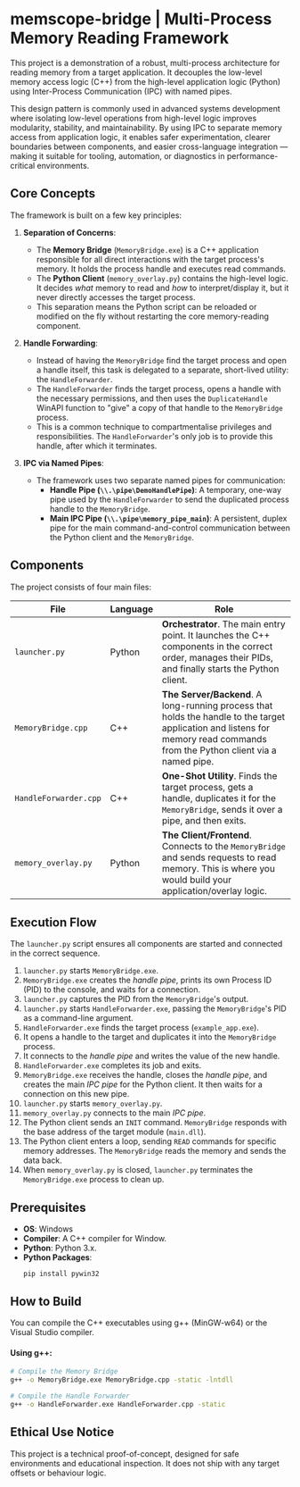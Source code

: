 # memscope-bridge | Multi-Process Memory Reading Framework

This project is a demonstration of a robust, multi-process architecture for reading memory from a target application. It decouples the low-level memory access logic (C++) from the high-level application logic (Python) using Inter-Process Communication (IPC) with named pipes.

This design pattern is commonly used in advanced systems development where isolating low-level operations from high-level logic improves modularity, stability, and maintainability. By using IPC to separate memory access from application logic, it enables safer experimentation, clearer boundaries between components, and easier cross-language integration — making it suitable for tooling, automation, or diagnostics in performance-critical environments.

## Core Concepts

The framework is built on a few key principles:

1.  **Separation of Concerns**:
    *   The **Memory Bridge** (`MemoryBridge.exe`) is a C++ application responsible for all direct interactions with the target process's memory. It holds the process handle and executes read commands.
    *   The **Python Client** (`memory_overlay.py`) contains the high-level logic. It decides *what* memory to read and *how* to interpret/display it, but it never directly accesses the target process.
    *   This separation means the Python script can be reloaded or modified on the fly without restarting the core memory-reading component.

2.  **Handle Forwarding**:
    *   Instead of having the `MemoryBridge` find the target process and open a handle itself, this task is delegated to a separate, short-lived utility: the `HandleForwarder`.
    *   The `HandleForwarder` finds the target process, opens a handle with the necessary permissions, and then uses the `DuplicateHandle` WinAPI function to "give" a copy of that handle to the `MemoryBridge` process.
    *   This is a common technique to compartmentalise privileges and responsibilities. The `HandleForwarder`'s only job is to provide this handle, after which it terminates.

3.  **IPC via Named Pipes**:
    *   The framework uses two separate named pipes for communication:
        *   **Handle Pipe (`\\.\pipe\DemoHandlePipe`)**: A temporary, one-way pipe used by the `HandleForwarder` to send the duplicated process handle to the `MemoryBridge`.
        *   **Main IPC Pipe (`\\.\pipe\memory_pipe_main`)**: A persistent, duplex pipe for the main command-and-control communication between the Python client and the `MemoryBridge`.

## Components

The project consists of four main files:

| File                  | Language | Role                                                                                                                                                             |
| --------------------- | -------- | ---------------------------------------------------------------------------------------------------------------------------------------------------------------- |
| `launcher.py`         | Python   | **Orchestrator**. The main entry point. It launches the C++ components in the correct order, manages their PIDs, and finally starts the Python client.             |
| `MemoryBridge.cpp`    | C++      | **The Server/Backend**. A long-running process that holds the handle to the target application and listens for memory read commands from the Python client via a named pipe. |
| `HandleForwarder.cpp` | C++      | **One-Shot Utility**. Finds the target process, gets a handle, duplicates it for the `MemoryBridge`, sends it over a pipe, and then exits.                  |
| `memory_overlay.py`   | Python   | **The Client/Frontend**. Connects to the `MemoryBridge` and sends requests to read memory. This is where you would build your application/overlay logic.       |

## Execution Flow

The `launcher.py` script ensures all components are started and connected in the correct sequence.

1.  `launcher.py` starts `MemoryBridge.exe`.
2.  `MemoryBridge.exe` creates the *handle pipe*, prints its own Process ID (PID) to the console, and waits for a connection.
3.  `launcher.py` captures the PID from the `MemoryBridge`'s output.
4.  `launcher.py` starts `HandleForwarder.exe`, passing the `MemoryBridge`'s PID as a command-line argument.
5.  `HandleForwarder.exe` finds the target process (`example_app.exe`).
6.  It opens a handle to the target and duplicates it into the `MemoryBridge` process.
7.  It connects to the *handle pipe* and writes the value of the new handle.
8.  `HandleForwarder.exe` completes its job and exits.
9.  `MemoryBridge.exe` receives the handle, closes the *handle pipe*, and creates the main *IPC pipe* for the Python client. It then waits for a connection on this new pipe.
10. `launcher.py` starts `memory_overlay.py`.
11. `memory_overlay.py` connects to the main *IPC pipe*.
12. The Python client sends an `INIT` command. `MemoryBridge` responds with the base address of the target module (`main.dll`).
13. The Python client enters a loop, sending `READ` commands for specific memory addresses. The `MemoryBridge` reads the memory and sends the data back.
14. When `memory_overlay.py` is closed, `launcher.py` terminates the `MemoryBridge.exe` process to clean up.

## Prerequisites

*   **OS**: Windows
*   **Compiler**: A C++ compiler for Window.
*   **Python**: Python 3.x.
*   **Python Packages**:
    ```shell
    pip install pywin32
    ```

## How to Build

You can compile the C++ executables using g++ (MinGW-w64) or the Visual Studio compiler.

#### Using g++:

```sh
# Compile the Memory Bridge
g++ -o MemoryBridge.exe MemoryBridge.cpp -static -lntdll

# Compile the Handle Forwarder
g++ -o HandleForwarder.exe HandleForwarder.cpp -static
```

## Ethical Use Notice

This project is a technical proof-of-concept, designed for safe environments and educational inspection. It does not ship with any target offsets or behaviour logic.
